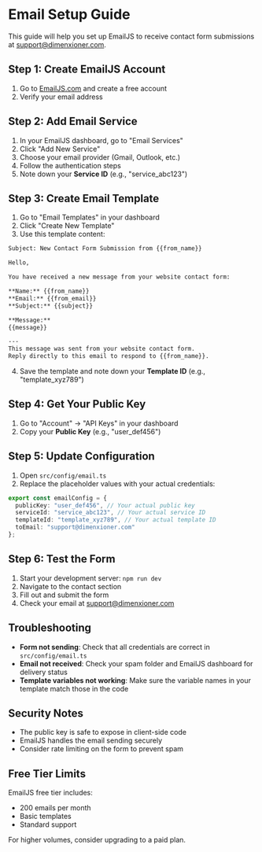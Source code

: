 # Email Setup Guide

This guide will help you set up EmailJS to receive contact form submissions at support@dimenxioner.com.

## Step 1: Create EmailJS Account

1. Go to [EmailJS.com](https://www.emailjs.com/) and create a free account
2. Verify your email address

## Step 2: Add Email Service

1. In your EmailJS dashboard, go to "Email Services"
2. Click "Add New Service"
3. Choose your email provider (Gmail, Outlook, etc.)
4. Follow the authentication steps
5. Note down your **Service ID** (e.g., "service_abc123")

## Step 3: Create Email Template

1. Go to "Email Templates" in your dashboard
2. Click "Create New Template"
3. Use this template content:

```html
Subject: New Contact Form Submission from {{from_name}}

Hello,

You have received a new message from your website contact form:

**Name:** {{from_name}}
**Email:** {{from_email}}
**Subject:** {{subject}}

**Message:**
{{message}}

---
This message was sent from your website contact form.
Reply directly to this email to respond to {{from_name}}.
```

4. Save the template and note down your **Template ID** (e.g., "template_xyz789")

## Step 4: Get Your Public Key

1. Go to "Account" → "API Keys" in your dashboard
2. Copy your **Public Key** (e.g., "user_def456")

## Step 5: Update Configuration

1. Open `src/config/email.ts`
2. Replace the placeholder values with your actual credentials:

```typescript
export const emailConfig = {
  publicKey: "user_def456", // Your actual public key
  serviceId: "service_abc123", // Your actual service ID
  templateId: "template_xyz789", // Your actual template ID
  toEmail: "support@dimenxioner.com"
};
```

## Step 6: Test the Form

1. Start your development server: `npm run dev`
2. Navigate to the contact section
3. Fill out and submit the form
4. Check your email at support@dimenxioner.com

## Troubleshooting

- **Form not sending**: Check that all credentials are correct in `src/config/email.ts`
- **Email not received**: Check your spam folder and EmailJS dashboard for delivery status
- **Template variables not working**: Make sure the variable names in your template match those in the code

## Security Notes

- The public key is safe to expose in client-side code
- EmailJS handles the email sending securely
- Consider rate limiting on the form to prevent spam

## Free Tier Limits

EmailJS free tier includes:
- 200 emails per month
- Basic templates
- Standard support

For higher volumes, consider upgrading to a paid plan. 